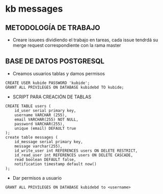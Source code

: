 # kb messages
## METODOLOGÍA DE TRABAJO
* Creare issuees dividiendo el trabajo en tareas, cada issue tendrdá su merge request correspondiente con la rama master

## BASE DE DATOS POSTGRESQL
* Creamos usuarios tablas y damos permisos
```
CREATE USER kubide PASSWORD 'kubide';
GRANT ALL PRIVILEGES ON DATABASE kubidebd TO kubide;
```
* SCRIPT PARA CREACIÓN DE TABLAS
```
CREATE TABLE users (
    id_user serial primary key,
    username VARCHAR (255),
    email VARCHAR(255) NOT NULL,
    password VARCHAR(255),
    unique (email) DEFAULT true
);  
create table messages (
	id_message serial primary key,
	message varchar(255),
	id_write_user int REFERENCES users ON DELETE RESTRICT,
	id_read_user int REFERENCES users ON DELETE CASCADE, 
	read boolean DEFAULT false,
    notification timestamp default now()
);	

```
* Dar permisos a usuario
```
GRANT ALL PRIVILEGES ON DATABASE kubidebd to <username>
```

